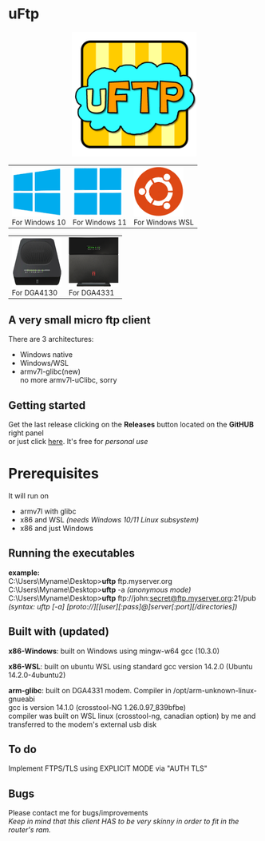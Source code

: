 # uFtp

<p align="center"><img src="img/uftp.png" alt="Exe-icon" width="250" height="250"></p>

<TABLE>
  <TR>
    <TD> <img src="img/win10.png" alt="w10-icon" width="100" height="100"><BR>
      For Windows 10<BR>
    </TD>
    <TD> <img src="img/win11.png" alt="w11-icon" width="100" height="100"><BR>
      For Windows 11<BR>
    </TD>
     <TD> <img src="img/wsl.png" alt="wsl-icon" width="100" height="100"><BR>
      For Windows WSL<BR>
    </TD>
  </TR>
</TABLE>
<TABLE>
 <TR>
  <TD> <img src="img/DGA4130.png" alt="dga4130icon" width="100" height="100"><BR>
      For DGA4130<BR>
  </TD>
   <TD> <img src="img/DGA4331.png" alt="dga4331icon" width="100" height="100"><BR>
      For DGA4331<BR>
    </TD>
  </TR>
</TABLE>

## A very small micro ftp client
There are 3 architectures:<BR>
- Windows native<BR>
- Windows/WSL<BR>
- armv7l-glibc(new)<BR>
no more armv7l-uClibc, sorry<BR>

## Getting started
Get the last release clicking on the **Releases** button located on the **GitHUB** right panel<BR>
or just click [here](https://github.com/uomoukko/uFtp/releases/). It's free for *personal use*<BR>

# Prerequisites
It will run on<BR>
- armv7l with glibc<BR>
- x86 and WSL *(needs Windows 10/11 Linux subsystem)*<BR>
- x86 and just Windows<BR>

## Running the executables
**example:**<BR>
C:\Users\Myname\Desktop>**uftp** ftp.myserver.org<BR>
C:\Users\Myname\Desktop>**uftp** -a *(anonymous mode)*<BR>
C:\Users\Myname\Desktop>**uftp** ftp://john:secret@ftp.myserver.org:21/pub<BR>
*(syntax: uftp [-a] [proto://][[user][:pass]@]server[:port][/directories])*<BR>

## Built with (updated)
**x86-Windows**: built on Windows using mingw-w64 gcc (10.3.0)<BR>

**x86-WSL**: built on ubuntu WSL using standard gcc version 14.2.0 (Ubuntu 14.2.0-4ubuntu2)<BR>

**arm-glibc**: built on DGA4331 modem. Compiler in /opt/arm-unknown-linux-gnueabi<BR>
gcc is version 14.1.0 (crosstool-NG 1.26.0.97_839bfbe)<BR>
compiler was built on WSL linux (crosstool-ng, canadian option) by me and transferred to the modem's external usb disk<BR>



## To do
Implement FTPS/TLS using EXPLICIT MODE via "AUTH TLS"

## Bugs
Please contact me for bugs/improvements<BR>
*Keep in mind that this client HAS to be very skinny in order to fit in the router's ram.<BR>*

